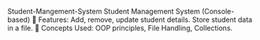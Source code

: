 Student-Mangement-System
Student Management System (Console-based)
🔹 Features: Add, remove, update student details. Store student data in a file.
🔹 Concepts Used: OOP principles, File Handling, Collections.
